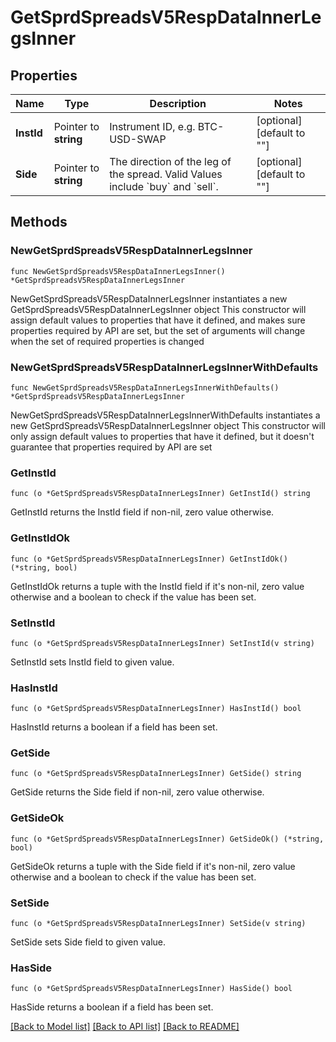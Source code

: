 # GetSprdSpreadsV5RespDataInnerLegsInner

## Properties

Name | Type | Description | Notes
------------ | ------------- | ------------- | -------------
**InstId** | Pointer to **string** | Instrument ID, e.g. BTC-USD-SWAP | [optional] [default to ""]
**Side** | Pointer to **string** | The direction of the leg of the spread. Valid Values include &#x60;buy&#x60; and &#x60;sell&#x60;. | [optional] [default to ""]

## Methods

### NewGetSprdSpreadsV5RespDataInnerLegsInner

`func NewGetSprdSpreadsV5RespDataInnerLegsInner() *GetSprdSpreadsV5RespDataInnerLegsInner`

NewGetSprdSpreadsV5RespDataInnerLegsInner instantiates a new GetSprdSpreadsV5RespDataInnerLegsInner object
This constructor will assign default values to properties that have it defined,
and makes sure properties required by API are set, but the set of arguments
will change when the set of required properties is changed

### NewGetSprdSpreadsV5RespDataInnerLegsInnerWithDefaults

`func NewGetSprdSpreadsV5RespDataInnerLegsInnerWithDefaults() *GetSprdSpreadsV5RespDataInnerLegsInner`

NewGetSprdSpreadsV5RespDataInnerLegsInnerWithDefaults instantiates a new GetSprdSpreadsV5RespDataInnerLegsInner object
This constructor will only assign default values to properties that have it defined,
but it doesn't guarantee that properties required by API are set

### GetInstId

`func (o *GetSprdSpreadsV5RespDataInnerLegsInner) GetInstId() string`

GetInstId returns the InstId field if non-nil, zero value otherwise.

### GetInstIdOk

`func (o *GetSprdSpreadsV5RespDataInnerLegsInner) GetInstIdOk() (*string, bool)`

GetInstIdOk returns a tuple with the InstId field if it's non-nil, zero value otherwise
and a boolean to check if the value has been set.

### SetInstId

`func (o *GetSprdSpreadsV5RespDataInnerLegsInner) SetInstId(v string)`

SetInstId sets InstId field to given value.

### HasInstId

`func (o *GetSprdSpreadsV5RespDataInnerLegsInner) HasInstId() bool`

HasInstId returns a boolean if a field has been set.

### GetSide

`func (o *GetSprdSpreadsV5RespDataInnerLegsInner) GetSide() string`

GetSide returns the Side field if non-nil, zero value otherwise.

### GetSideOk

`func (o *GetSprdSpreadsV5RespDataInnerLegsInner) GetSideOk() (*string, bool)`

GetSideOk returns a tuple with the Side field if it's non-nil, zero value otherwise
and a boolean to check if the value has been set.

### SetSide

`func (o *GetSprdSpreadsV5RespDataInnerLegsInner) SetSide(v string)`

SetSide sets Side field to given value.

### HasSide

`func (o *GetSprdSpreadsV5RespDataInnerLegsInner) HasSide() bool`

HasSide returns a boolean if a field has been set.


[[Back to Model list]](../README.md#documentation-for-models) [[Back to API list]](../README.md#documentation-for-api-endpoints) [[Back to README]](../README.md)


